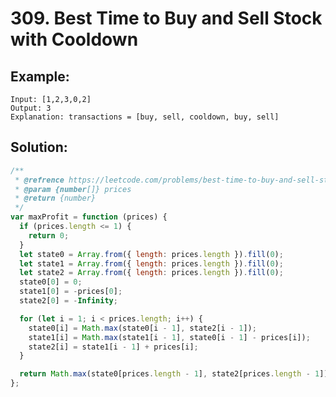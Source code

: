 # 309. Best Time to Buy and Sell Stock with Cooldown

## Example:

    Input: [1,2,3,0,2]
    Output: 3
    Explanation: transactions = [buy, sell, cooldown, buy, sell]

## Solution:

```javascript
/**
 * @refrence https://leetcode.com/problems/best-time-to-buy-and-sell-stock-with-cooldown/discuss/75928/Share-my-DP-solution-(By-State-Machine-Thinking)
 * @param {number[]} prices
 * @return {number}
 */
var maxProfit = function (prices) {
  if (prices.length <= 1) {
    return 0;
  }
  let state0 = Array.from({ length: prices.length }).fill(0);
  let state1 = Array.from({ length: prices.length }).fill(0);
  let state2 = Array.from({ length: prices.length }).fill(0);
  state0[0] = 0;
  state1[0] = -prices[0];
  state2[0] = -Infinity;

  for (let i = 1; i < prices.length; i++) {
    state0[i] = Math.max(state0[i - 1], state2[i - 1]);
    state1[i] = Math.max(state1[i - 1], state0[i - 1] - prices[i]);
    state2[i] = state1[i - 1] + prices[i];
  }

  return Math.max(state0[prices.length - 1], state2[prices.length - 1]);
};
```

